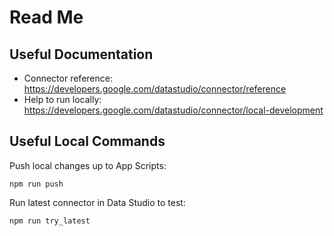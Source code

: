 # Read Me

## Useful Documentation

- Connector reference: https://developers.google.com/datastudio/connector/reference
- Help to run locally: https://developers.google.com/datastudio/connector/local-development

## Useful Local Commands

Push local changes up to App Scripts:
```
npm run push
```

Run latest connector in Data Studio to test:
```
npm run try_latest
```